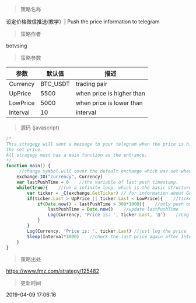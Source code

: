 
> 策略名称

设定价格微信推送(教学）| Push the price information to telegram

> 策略作者

botvsing



> 策略参数



|参数|默认值|描述|
|----|----|----|
|Currency|BTC_USDT|trading pair|
|UpPrice|5500|when price is higher than|
|LowPrice|5000|when price is lower than|
|Interval|10|interval|


> 源码 (javascript)

``` javascript
/*
This stragegy will sent a message to your telegram when the price is higher or lower than
the set price.
All stragegy must has a main function as the entrance.
*/
function main() {
     //change symbol,will cover the default exchange which was set when start a bot.Currency is a strategy arguments
    exchange.IO("currency", Currency)   
    var lastPushTime = 0    //the variable of last push timestamp.
    while(true){    //run a infinite loop, which is the basic structure
        var ticker = _C(exchange.GetTicker) // for information about GetTicker, check on https://fmz-docs.readthedocs.io/en/latest/code_Instruction/Market%20API.html#getticker
        if(ticker.Last > UpPrice || ticker.Last < LowPrice){    //ticker.Last represents the last deal price
            if(Date.now() - lastPushTime > 300*1000){    //only push once in 5 mins, Date.now() return ms.
                lastPushTime = Date.now()    //update lastPushTime
                Log(Currency, 'Price is: ', ticker.Last, '@')    //Log the price on the bot's page and sent the message. '@' in the end means push message
            }
        }
        Log(Currency, 'Price is: ', ticker.Last) //just log the price
        Sleep(Interval*1000)    //check the last price again after Interval seconds
    }
}
```

> 策略出处

https://www.fmz.com/strategy/125482

> 更新时间

2019-04-09 17:06:16
